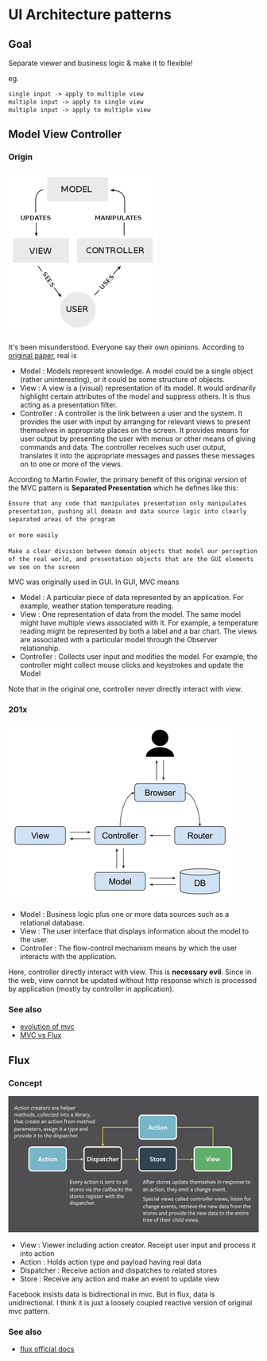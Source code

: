 # UI Architecture patterns

## Goal

Separate viewer and business logic & make it to flexible!

eg.

```text
single input -> apply to multiple view
multiple input -> apply to single view
multiple input -> apply to multiple view
```

## Model View Controller

### Origin

!["no mvc origin img"](./img/mvc_origin.png)

It's been misunderstood. Everyone say their own opinions. According to [original paper](https://heim.ifi.uio.no/~trygver/2007/MVC_Originals.pdf), real is

- Model : Models represent knowledge. A model could be a single object (rather uninteresting), or it could be some structure of objects.
- View : A view is a (visual) representation of its model. It would ordinarily highlight certain attributes of the model and suppress others. It is thus acting as a presentation filter.
- Controller : A controller is the link between a user and the system. It provides the user with input by arranging for relevant views to present themselves in appropriate places on the screen. It provides means for user output by presenting the user with menus or other means of giving commands and data. The controller receives such user output, translates it into the appropriate messages and passes these messages on to one or more of the views.

According to Martin Fowler, the primary benefit of this original version of the MVC pattern is **Separated Presentation** which he defines like this:

```text
Ensure that any code that manipulates presentation only manipulates presentation, pushing all domain and data source logic into clearly separated areas of the program

or more easily

Make a clear division between domain objects that model our perception of the real world, and presentation objects that are the GUI elements we see on the screen
```

MVC was originally used in GUI. In GUI, MVC means

- Model : A particular piece of data represented by an application. For example, weather station temperature reading.
- View : One representation of data from the model. The same model might have multiple views associated with it. For example, a temperature reading might be represented by both a label and a bar chart. The views are associated with a particular model through the Observer relationship.
- Controller : Collects user input and modifies the model. For example, the controller might collect mouse clicks and keystrokes and update the Model

Note that in the original one, controller never directly interact with view.

### 201x

!["mvc 201x img"](./img/mvc_201x.png)

- Model : Business logic plus one or more data sources such as a relational database.
- View : The user interface that displays information about the model to the user.
- Controller : The flow-control mechanism means by which the user interacts with the application.

Here, controller directly interact with view. This is **necessary evil**. Since in the web, view cannot be updated without http response which is processed by application (mostly by controller in application).

### See also

- [evolution of mvc](https://stephenwalther.com/archive/2008/08/24/the-evolution-of-mvc)
- [MVC vs Flux](https://code.i-harness.com/ko-kr/q/1fe5f1e)

## Flux

### Concept

!["flux"](./img/flux.png)

- View : Viewer including action creator. Receipt user input and process it into action
- Action : Holds action type and payload having real data
- Dispatcher : Receive action and dispatches to related stores
- Store : Receive any action and make an event to update view

Facebook insists data is bidirectional in mvc. But in flux, data is unidirectional. I think it is just a loosely coupled reactive version of original mvc pattern.

### See also

- [flux official docs](https://haruair.github.io/flux/docs/overview.html#content)